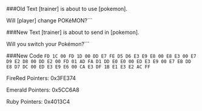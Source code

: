 ###Old Text
[trainer] is 
about to use [pokemon].

Will [player] change 
POKéMON?```

###New Text
[trainer] is
about to send in [pokemon].

Will you switch your Pokémon?```

###New Code
```FD 1C 00 FD 1D 00 DD E7 FE D5 D6 E3 E9 E8 00 E8 E3 00 E7 D9 E2 D8 00 DD E2 00 FD 01 AD FA D1 DD E0 E0 00 ED E3 E9 00 E7 EB DD E8 D7 DC 00 ED E3 E9 E6 00 CA E3 DF 1B E1 E3 E2 AC FF```

FireRed Pointers: 0x3FE374

Emerald Pointers: 0x5CC6A8

Ruby Pointers: 0x4013C4